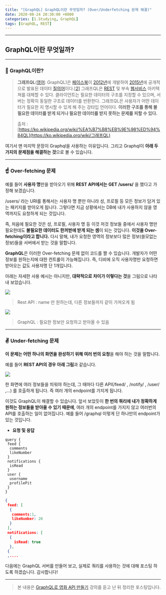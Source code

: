 ```yaml
---
title: "[GraphQL] GraphQL이란 무엇일까? (Over/Underfetching 문제 해결)"
date: 2020-08-24 20:30:00 +0800
categories: [1.Studying, GraphQL]
tags: [GraphQL, REST]
---
```


------



##  **GraphQL이란 무엇일까?**

------

### 🎲 **GraphQL이란?**

> **그래프QL**([영어](https://ko.wikipedia.org/wiki/영어): GraphQL)은 [페이스북](https://ko.wikipedia.org/wiki/페이스북)이 [2012년](https://ko.wikipedia.org/wiki/2012년)에 개발하여 [2015년](https://ko.wikipedia.org/wiki/2015년)에 공개적으로 발표된 데이터 [질의어](https://ko.wikipedia.org/wiki/질의어)이다.[[2\]](https://ko.wikipedia.org/wiki/그래프QL#cite_note-2) 그래프QL은 [REST](https://ko.wikipedia.org/wiki/REST) 및 부속 [웹서비스](https://ko.wikipedia.org/wiki/웹서비스) 아키텍쳐를 대체할 수 있다. 클라이언트는 필요한 데이터의 구조를 지정할 수 있으며, 서버는 정확히 동일한 구조로 데이터를 반환한다. 그래프QL은 사용자가 어떤 데이터가 필요한 지 명시할 수 있게 해 주는 강타입 언어이다. **이러한 구조를 통해 불필요한 데이터를 받게 되거나 필요한 데이터를 받지 못하는 문제를 피할 수 있다.**
>
> 출처 : [https://ko.wikipedia.org/wiki/%EA%B7%B8%EB%9E%98%ED%94%84QL](https://ko.wikipedia.org/wiki/그래프QL)

여기서 맨 마지막 문장이 Graphql을 사용하는 이유입니다. 그리고 Graphql이 **아래 두 가지의 문제점을 해결하는 것**으로 볼 수 있습니다.

------

### **☝ Over-fetching 문제**

예를 들어 **사용자 명**만을 받아오기 위해 **REST API에서는** **GET /users/** 을 했다고 가정해 보겠습니다.

/users/ 라는 URI를 통해서는 사용자 명 뿐만 아니라 성, 프로필 등 모든 정보가 담겨 있는 패키지를 받아오게 됩니다. 그렇다면 지금 상황에서는 DB에 내가 사용하지 않을 영역까지도 요청하게 되는 것입니다.

즉, 처음에 필요한 것은 성, 프로필, 사용자 명 등 이것 저것 정보들 중에서 사용자 명만 필요한데도 **불필요한 데이터도 한꺼벋에 받게 되는 셈**이 되는 것입니다. **이것을 Over-fetching이라고 합니다.** 다시 말해, 내가 요청한 영역의 정보보다 많은 정보(쓸모없는 정보)들을 서버에서 받는 것을 말합니다.

**GraphQL**은 이러한 Over-fetching 문제 없이 코드를 짤 수 있습니다. 개발자가 어떤 정보를 원하는지에 대한 컨트롤이 가능해집니다. 즉, 디비에 오직 사용자명만 요청하면 받아오는 값도 사용자명 단 1개입니다.

아래는 자세한 사용 예시는 아니지만, **대략적으로 차이가 이렇다는 것**을 그림으로 나타내 보았습니다.

![](https://i.imgur.com/8dDoP6d.png)

> Rest API : name 만 원하는데, 다른 정보들까지 같이 가져오게 됨

![](https://i.imgur.com/qH7Gkok.png)

> GraphQL : 필요한 정보만 요청하고 받아올 수 있음



------

### **✌ Under-fetching 문제**

**이 문제는 어떤 하나의 화면을 완성하기 위해 여러 번의 요청**을 해야 하는 것을 말합니다.

예를 들어 **REST API의 경우 아래 그림**과 같습니다.

![](https://i.imgur.com/76BK8dh.png)

한 화면에 여러 정보들을 띄워야 하는데, 그 때마다 다른 API(/feed/ , /notify/ , /user/ ,...) 를 호출하게 됩니다. 즉 여러 개의 endpoint를 가지게 됩니다.

이것도 GraphQL이 해결할 수 있습니다. 앞서 보았듯이 **한 번의 쿼리에 내가 정확하게 원하는 정보들을 받아올 수 있기 때문에**, 여러 개의 endpoint를 가지지 않고 여러번의 API를 호출하는 일이 없어집니다. 예를 들어 /graphql 이렇게 단 하나만의 endpoint가 있는 것입니다.

* **요청 및 응답**

```plsql
query {
 feed {
  comments
  likeNumber
 }
 notifications {
  isRead
 }
 user {
  username
  profilePit
 }
}
```

```json
{
 feed: [
  {
   comments:1,
   likeNumber: 20
  }
 ],
 notifications: [
  {
    isRead: true
  },
 {
 ,....
```

다음에는 GraphQL 서버를 만들어 보고, 실제로 쿼리를 사용하는 것에 대해 포스팅 하도록 하겠습니다. 감사합니다!

------

> 본 내용은 [GraphQL로 영화 API 만들기](https://nomadcoders.co/graphql-for-beginners) 강의를 듣고 난 뒤 정리한 포스팅입니다.
